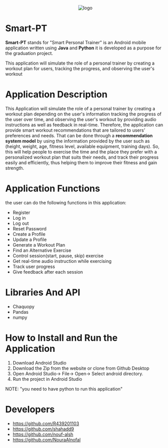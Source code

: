 
<p align="center">
  <img src="https://github.com/shahadd9/Smart-PT-gp2/blob/master/app/src/main/res/drawable-v24/logosplashscreen.png"alt="logo">
</p>

# Smart-PT
**Smart-PT** stands for "Smart Personal Trainer" is an Android mobile application written using **Java** and **Python** it is developed as a purpose for the graduation project.

This application will simulate the role of a personal trainer by creating a workout plan for users, tracking the progress, and observing the user's workout

# Application Description
This Application will simulate the role of a personal trainer by creating a workout plan depending on the user's information
tracking the progress of the user over time, 
and observing the user's workout by providing audio instructions as well as feedback in real-time. Therefore, 
the application can provide smart workout recommendations that are tailored to users’ preferences and needs. 
That can be done through a **recommendation system model** by using the information provided by the user such as
(height, weight, age, fitness level, available equipment, training days). 
So, this will help people to exercise the time and the place they prefer with a personalized workout plan that suits their needs,
and track their progress easily and efficiently, 
thus helping them to improve their fitness and gain strength.

# Application Functions
the user can do the following functions in this application:
- Register
- Log in
- Log out
- Reset Password
- Create a Profile 
- Update a Profile
- Generate a Workout Plan
- Find an Alternative Exercise
- Control session(start, pause, skip) exercise
- Get real-time audio instruction while exercising
- Track user progress
- Give feedback after each session

# Libraries And API
- Chaquopy
- Pandas
- numpy

# How to Install and Run the Application
1. Download Android Studio
2. Download the Zip from the website or clone from Github Desktop
3. Open Android Studio-> File-> Open-> Select android directory.
4. Run the project in Android Studio

 NOTE: "you need to have python to run this application"

# Developers
- https://github.com/R439201103
- https://github.com/shahadd9
- https://github.com/nouf-alsh
- https://github.com/NouraAlnofal
